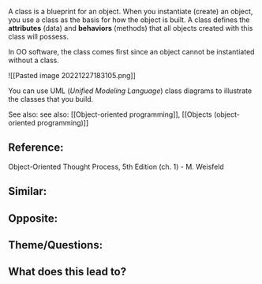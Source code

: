 
A class is a blueprint for an object. When you instantiate (create) an object, you use a class as the basis for how the object is built. A class defines the **attributes** (data) and **behaviors** (methods) that all objects created with this class will possess.

In OO software, the class comes first since an object cannot be instantiated without a class.

![[Pasted image 20221227183105.png]]

You can use UML (_Unified Modeling Language_) class diagrams to illustrate the classes that you build.

See also: see also: [[Object-oriented programming]], [[Objects (object-oriented programming)]]

## Reference:
Object-Oriented Thought Process, 5th Edition (ch. 1) - M. Weisfeld

## Similar:

## Opposite:

## Theme/Questions:

## What does this lead to?